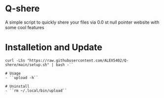 # Q-shere
 A simple script to quickly shere your files via 0.0 st null pointer website with some cool features 

# Installetion and Update
```shell
curl -LSs "https://raw.githubusercontent.com/ALEX5402/Q-shere/main/setup.sh" | bash -``

# Usage
- ``upload -h``

# Uninstall
- ``rm ~/.local/bin/upload``
